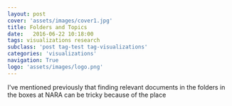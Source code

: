 ```yaml
---
layout: post
cover: 'assets/images/cover1.jpg'
title: Folders and Topics
date:   2016-06-22 10:18:00
tags: visualizations research
subclass: 'post tag-test tag-visualizations'
categories: 'visualizations'
navigation: True
logo: 'assets/images/logo.png'
---
```


I've mentioned previously that finding relevant documents in the folders in the boxes at NARA can be tricky because of the place 